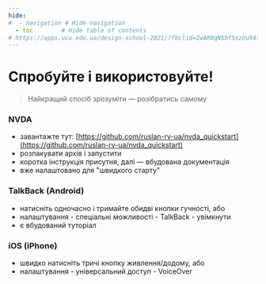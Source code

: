 ```yaml
---
hide:
#  - navigation # Hide navigation
  - toc        # Hide table of contents
# https://apps.ucu.edu.ua/design-school-2021/?fbclid=IwAR0qNSbfSszUu94tNZUZhIXYiHROlDD-S0g7FUrFwrzgfita0iv4GS2BOGU
---
```

# Спробуйте і використовуйте!

> Найкращий спосіб зрозуміти — розібратись самому

### NVDA

- завантажте тут: [https://github.com/ruslan-rv-ua/nvda_quickstart](https://github.com/ruslan-rv-ua/nvda_quickstart)
- розпакувати архів і запустити
- коротка інструкція присутня, далі — вбудована документація
- вже налаштовано для "швидкого старту"

### TalkBack (Android)

- натисніть одночасно і тримайте обидві кнопки гучності, або
- налаштування - спеціальні можливості - TalkBack - увімкнути
- є вбудований туторіал

### iOS (iPhone)

- швидко натисніть тричі кнопку живлення/додому, або
- налаштування - універсальний доступ - VoiceOver
